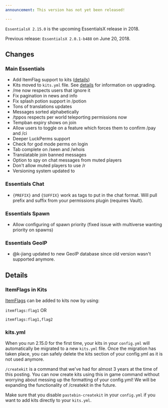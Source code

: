 ```yaml
---
announcement: This version has not yet been released!

---
```


`EssentialsX 2.15.0` is the upcoming EssentialsX release in 2018.

Previous release: `EssentialsX 2.0.1-b488` on June 20, 2018.

## Changes
### Main Essentials
* Add ItemFlag support to kits ([details](#itemflags-in-kits))
* Kits moved to `kits.yml` file. See [details](#kitsyml) for information on upgrading.
* /me now respects users that ignore it
* Fix pagination in news and info
* Fix splash potion support in /potion
* Tons of translations updates
* Messages sorted alphabetically
* /tppos respects per world teleporting permissions now
* Tempban expiry shows on join
* Allow users to toggle on a feature which forces them to confirm /pay and /ci
* Deeper LuckPerms support
* Check for god mode perms on login
* Tab complete on /seen and /whois
* Translatable join banned messages
* Option to spy on chat messages from muted players
* Don't allow muted players to use /r
* Versioning system updated to 


### Essentials Chat
* `{PREFIX}` and `{SUFFIX}` work as tags to put in the chat format. Will pull prefix and suffix from your permissions plugin (requires Vault).


### Essentials Spawn
* Allow configuring of spawn priority (fixed issue with multiverse wanting priority on spawns)


### Essentials GeoIP
* @k-jiang updated to new GeoIP database since old version wasn't supported anymore.


## Details
### ItemFlags in Kits
[ItemFlags](https://hub.spigotmc.org/javadocs/spigot/org/bukkit/inventory/ItemFlag.html) can be added to kits now by using:

`itemflags:flag1` OR

`itemflags:flag1,flag2`

### kits.yml
When you run 2.15.0 for the first time, your kits in your `config.yml` will automatically be migrated to a new `kits.yml` file. Once the migration has taken place, you can safely delete the kits section of your config.yml as it is not used anymore.

`/createkit` is a command that we've had for almost 3 years at the time of this posting. You can now create kits using this in game command without worrying about messing up the formatting of your config.yml! We will be expanding the functionality of /createkit in the future.

Make sure that you disable `pastebin-createkit` in your `config.yml` if you want to add kits directly to your `kits.yml`.